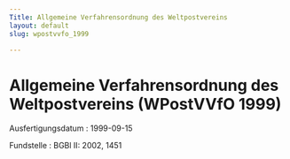 ```yaml
---
Title: Allgemeine Verfahrensordnung des Weltpostvereins
layout: default
slug: wpostvvfo_1999

---
```


# Allgemeine Verfahrensordnung des Weltpostvereins (WPostVVfO 1999)

Ausfertigungsdatum
:   1999-09-15

Fundstelle
:   BGBl II: 2002, 1451

